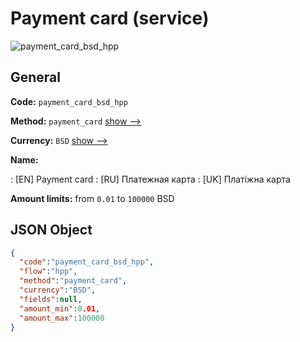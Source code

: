 
# Payment card (service) 
![payment_card_bsd_hpp](https://static.openfintech.io/payment_methods/payment_card_bsd_hpp/logo.svg?w=400&c=v0.59.26#w200)  

## General 
 
**Code:** `payment_card_bsd_hpp` 
 
**Method:** `payment_card` 
 [show -->](/payment-methods/payment_card/) 
 
**Currency:** `BSD` [show -->](/currencies/BSD/) 
 
**Name:** 
 
:	[EN] Payment card 
:	[RU] Платежная карта 
:	[UK] Платіжна карта 
 
**Amount limits:** from `0.01` to `100000` BSD 

## JSON Object 

```json
{
  "code":"payment_card_bsd_hpp",
  "flow":"hpp",
  "method":"payment_card",
  "currency":"BSD",
  "fields":null,
  "amount_min":0.01,
  "amount_max":100000
}
```  
